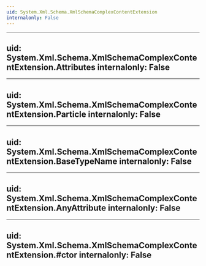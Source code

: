 ```yaml
---
uid: System.Xml.Schema.XmlSchemaComplexContentExtension
internalonly: False
---
```


---
uid: System.Xml.Schema.XmlSchemaComplexContentExtension.Attributes
internalonly: False
---

---
uid: System.Xml.Schema.XmlSchemaComplexContentExtension.Particle
internalonly: False
---

---
uid: System.Xml.Schema.XmlSchemaComplexContentExtension.BaseTypeName
internalonly: False
---

---
uid: System.Xml.Schema.XmlSchemaComplexContentExtension.AnyAttribute
internalonly: False
---

---
uid: System.Xml.Schema.XmlSchemaComplexContentExtension.#ctor
internalonly: False
---
